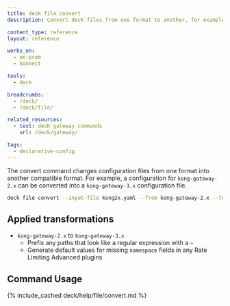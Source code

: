 ```yaml
---
title: deck file convert
description: Convert decK files from one format to another, for example {{ site.base_gateway }} 2.x to 3.x

content_type: reference
layout: reference

works_on:
  - on-prem
  - konnect

tools:
  - deck

breadcrumbs:
  - /deck/
  - /deck/file/

related_resources:
  - text: decK gateway commands
    url: /deck/gateway/

tags:
  - declarative-config
---
```


The convert command changes configuration files from one format into another compatible format. For example, a configuration for `kong-gateway-2.x` can be converted into a `kong-gateway-3.x` configuration file.

```bash
deck file convert --input-file kong2x.yaml --from kong-gateway-2.x --to kong-gateway-3.x
```

## Applied transformations

- `kong-gateway-2.x` to `kong-gateway-3.x`
  - Prefix any paths that look like a regular expression with a `~`
  - Generate default values for missing `namespace` fields in any Rate Limiting Advanced plugins

## Command Usage

{% include_cached deck/help/file/convert.md %}

